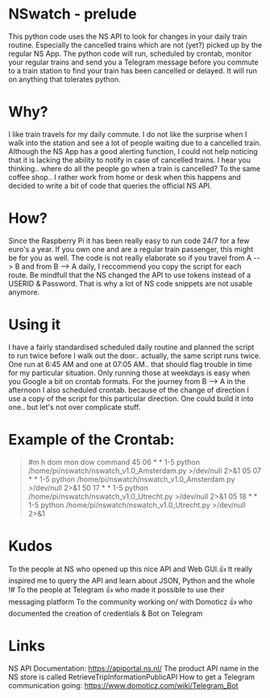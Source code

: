 # NSwatch - prelude
This python code uses the NS API to look for changes in your daily train routine. Especially the cancelled trains which are not (yet?) picked up by the regular NS App. The python code will run, scheduled by crontab, monitor your regular trains and send you a Telegram message before you commute to a train station to find your train has been cancelled or delayed. It will run on anything that tolerates python.

# Why?
I like train travels for my daily commute. I do not like the surprise when I walk into the station and see a lot of people waiting due to a cancelled train. Although the NS App has a good alerting function, I could not help noticing that it is lacking the ability to notify in case of cancelled trains. I hear you thinking.. where do all the people go when a train is cancelled? To the same coffee shop.. I rather work from home or desk when this happens and decided to write a bit of code that queries the official NS API.

# How?
Since the Raspberry Pi it has been really easy to run code 24/7 for a few euro's a year. If you own one and are a regular train passenger, this might be for you as well. The code is not really elaborate so if you travel from A --> B and from B --> A daily, I reccommend you copy the script for each route. Be mindfull that the NS changed the API to use tokens instead of a USERID & Password. That is why a lot of NS code snippets are not usable anymore.

# Using it
I have a fairly standardised scheduled daily routine and planned the script to run twice before I walk out the door.. actually, the same script runs twice. One run at 6:45 AM and one at 07:05 AM.. that should flag trouble in time for my particular situation. Only running those at weekdays is easy when you Google a bit on crontab formats. For the journey from B --> A in the afternoon I also scheduled crontab. because of the change of direction I use a copy of the script for this particular direction. One could build it into one.. but let's not over complicate stuff.

# Example of the Crontab:
>#m h  dom mon dow   command
>45 06 * *     1-5 python /home/pi/nswatch/nswatch_v1.0_Amsterdam.py >/dev/null 2>&1
>05 07 * *     1-5 python /home/pi/nswatch/nswatch_v1.0_Amsterdam.py >/dev/null 2>&1
>50 17 * *     1-5 python /home/pi/nswatch/nswatch_v1.0_Utrecht.py >/dev/null 2>&1
>05 18 * *     1-5 python /home/pi/nswatch/nswatch_v1.0_Utrecht.py >/dev/null 2>&1

# Kudos
To the people at NS who opened up this nice API and Web GUI.:+1:
It really inspired me to query the API and learn about JSON, Python and the whole !#
To the people at Telegram :+1: who made it possible to use their messaging platform
To the community working on/ with Domoticz :+1: who documented the creation of credentials & Bot on Telegram

# Links
NS API Documentation: https://apiportal.ns.nl/
The product API name in the NS store is called RetrieveTripInformationPublicAPI
How to get a Telegram communication going: https://www.domoticz.com/wiki/Telegram_Bot
